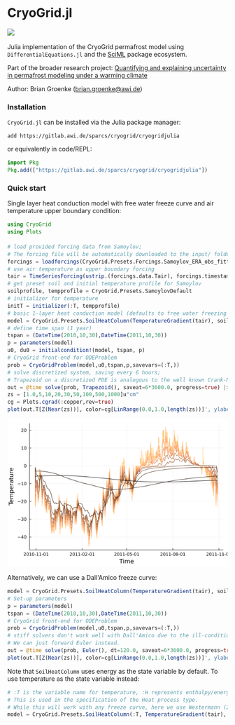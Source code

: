 # CryoGrid.jl

[![][docs-dev-img]][docs-dev-url]

[docs-dev-img]: https://img.shields.io/badge/docs-latest-blue.svg
[docs-dev-url]: https://cryogrid.github.io/CryoGrid.jl/dev/

Julia implementation of the CryoGrid permafrost model using `DifferentialEquations.jl` and the [SciML](https://github.com/SciML)
package ecosystem.

Part of the broader research project: [Quantifying and explaining uncertainty in permafrost modeling under a warming climate](https://drive.google.com/file/d/1wB_EXtlO_PMXFSzZ-bRV8cg0a0DGDtAB/view?usp=sharing)

Author: Brian Groenke (brian.groenke@awi.de)

### Installation

`CryoGrid.jl` can be installed via the Julia package manager:

```
add https://gitlab.awi.de/sparcs/cryogrid/cryogridjulia
```

or equivalently in code/REPL:

```julia
import Pkg
Pkg.add(["https://gitlab.awi.de/sparcs/cryogrid/cryogridjulia"])
```

### Quick start

Single layer heat conduction model with free water freeze curve and air temperature upper boundary condition:

```julia
using CryoGrid
using Plots

# load provided forcing data from Samoylov;
# The forcing file will be automatically downloaded to the input/ folder if not already present.
forcings = loadforcings(CryoGrid.Presets.Forcings.Samoylov_ERA_obs_fitted_1979_2014_spinup_extended_2044, :Tair => u"°C");
# use air temperature as upper boundary forcing
tair = TimeSeriesForcing(ustrip.(forcings.data.Tair), forcings.timestamps, :Tair);
# get preset soil and initial temperature profile for Samoylov
soilprofile, tempprofile = CryoGrid.Presets.SamoylovDefault
# initializer for temperature
initT = initializer(:T, tempprofile)
# basic 1-layer heat conduction model (defaults to free water freezing scheme)
model = CryoGrid.Presets.SoilHeatColumn(TemperatureGradient(tair), soilprofile, initT)
# define time span (1 year)
tspan = (DateTime(2010,10,30),DateTime(2011,10,30))
p = parameters(model)
u0, du0 = initialcondition!(model, tspan, p)
# CryoGrid front-end for ODEProblem
prob = CryoGridProblem(model,u0,tspan,p,savevars=(:T,))
# solve discretized system, saving every 6 hours;
# Trapezoid on a discretized PDE is analogous to the well known Crank-Nicolson method.
out = @time solve(prob, Trapezoid(), saveat=6*3600.0, progress=true) |> CryoGridOutput;
zs = [1.0,5,10,20,30,50,100,500,1000]u"cm"
cg = Plots.cgrad(:copper,rev=true)
plot(out.T[Z(Near(zs))], color=cg[LinRange(0.0,1.0,length(zs))]', ylabel="Temperature", leg=false)
```
![Ts_output_freew](res/Ts_H_tair_freeW_2010-2011.png)

Alternatively, we can use a Dall'Amico freeze curve:

```julia
model = CryoGrid.Presets.SoilHeatColumn(TemperatureGradient(tair), soilprofile, freezecurve=SFCC(DallAmico()))
# Set-up parameters
p = parameters(model)
tspan = (DateTime(2010,10,30),DateTime(2011,10,30))
# CryoGrid front-end for ODEProblem
prob = CryoGridProblem(model,u0,tspan,p,savevars=(:T,))
# stiff solvers don't work well with Dall'Amico due to the ill-conditioned Jacobian;
# We can just forward Euler instead.
out = @time solve(prob, Euler(), dt=120.0, saveat=6*3600.0, progress=true) |> CryoGridOutput;
plot(out.T[Z(Near(zs))], color=cg[LinRange(0.0,1.0,length(zs))]', ylabel="Temperature", leg=false)
```
Note that `SoilHeatColumn` uses energy as the state variable by default. To use temperature as the state variable instead:

```julia
# :T is the variable name for temperature, :H represents enthalpy/energy.
# This is used in the specification of the Heat process type.
# While this will work with any freeze curve, here we use Westermann (2011) as an example.
model = CryoGrid.Presets.SoilHeatColumn(:T, TemperatureGradient(tair), soilprofile, freezecurve=SFCC(Westermann()))
```
